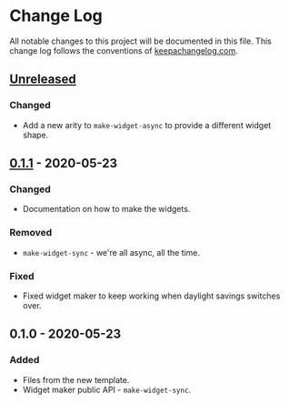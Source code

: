 # Change Log
All notable changes to this project will be documented in this file. This change log follows the conventions of [keepachangelog.com](http://keepachangelog.com/).

## [Unreleased]
### Changed
- Add a new arity to `make-widget-async` to provide a different widget shape.

## [0.1.1] - 2020-05-23
### Changed
- Documentation on how to make the widgets.

### Removed
- `make-widget-sync` - we're all async, all the time.

### Fixed
- Fixed widget maker to keep working when daylight savings switches over.

## 0.1.0 - 2020-05-23
### Added
- Files from the new template.
- Widget maker public API - `make-widget-sync`.

[Unreleased]: https://github.com/your-name/the-divine-cheese-code/compare/0.1.1...HEAD
[0.1.1]: https://github.com/your-name/the-divine-cheese-code/compare/0.1.0...0.1.1
